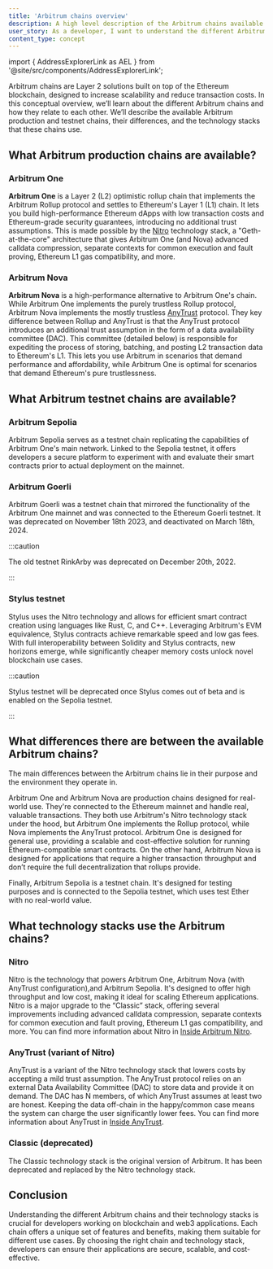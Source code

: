 ```yaml
---
title: 'Arbitrum chains overview'
description: A high level description of the Arbitrum chains available
user_story: As a developer, I want to understand the different Arbitrum chains and how they relate to each other.
content_type: concept
---
```


import { AddressExplorerLink as AEL } from '@site/src/components/AddressExplorerLink';

Arbitrum chains are Layer 2 solutions built on top of the Ethereum blockchain, designed to increase scalability and reduce transaction costs. In this conceptual overview, we’ll learn about the different Arbitrum chains and how they relate to each other. We’ll describe the available Arbitrum production and testnet chains, their differences, and the technology stacks that these chains use.

## What Arbitrum production chains are available?

### Arbitrum One

**Arbitrum One** is a Layer 2 (L2) optimistic rollup chain that implements the Arbitrum Rollup protocol and settles to Ethereum's Layer 1 (L1) chain. It lets you build high-performance Ethereum dApps with low transaction costs and Ethereum-grade security guarantees, introducing no additional trust assumptions. This is made possible by the [Nitro](/how-arbitrum-works/inside-arbitrum-nitro.md) technology stack, a "Geth-at-the-core" architecture that gives Arbitrum One (and Nova) advanced calldata compression, separate contexts for common execution and fault proving, Ethereum L1 gas compatibility, and more.

### Arbitrum Nova

**Arbitrum Nova** is a high-performance alternative to Arbitrum One's chain. While Arbitrum One implements the purely trustless Rollup protocol, Arbitrum Nova implements the mostly trustless [AnyTrust](/how-arbitrum-works/inside-anytrust.md) protocol. They key difference between Rollup and AnyTrust is that the AnyTrust protocol introduces an additional trust assumption in the form of a data availability committee (DAC). This committee (detailed below) is responsible for expediting the process of storing, batching, and posting L2 transaction data to Ethereum's L1. This lets you use Arbitrum in scenarios that demand performance and affordability, while Arbitrum One is optimal for scenarios that demand Ethereum's pure trustlessness.

## What Arbitrum testnet chains are available?

### Arbitrum Sepolia

Arbitrum Sepolia serves as a testnet chain replicating the capabilities of Arbitrum One's main network. Linked to the Sepolia testnet, it offers developers a secure platform to experiment with and evaluate their smart contracts prior to actual deployment on the mainnet.

### Arbitrum Goerli

Arbitrum Goerli was a testnet chain that mirrored the functionality of the Arbitrum One mainnet and was connected to the Ethereum Goerli testnet. It was deprecated on November 18th 2023, and deactivated on March 18th, 2024.

:::caution

The old testnet RinkArby was deprecated on December 20th, 2022.

:::

### Stylus testnet

Stylus uses the Nitro technology and allows for efficient smart contract creation using languages like Rust, C, and C++. Leveraging Arbitrum's EVM equivalence, Stylus contracts achieve remarkable speed and low gas fees. With full interoperability between Solidity and Stylus contracts, new horizons emerge, while significantly cheaper memory costs unlock novel blockchain use cases.

:::caution

Stylus testnet will be deprecated once Stylus comes out of beta and is enabled on the Sepolia testnet.

:::

## What differences there are between the available Arbitrum chains?

The main differences between the Arbitrum chains lie in their purpose and the environment they operate in.

Arbitrum One and Arbitrum Nova are production chains designed for real-world use. They're connected to the Ethereum mainnet and handle real, valuable transactions. They both use Arbitrum's Nitro technology stack under the hood, but Arbitrum One implements the Rollup protocol, while Nova implements the AnyTrust protocol. Arbitrum One is designed for general use, providing a scalable and cost-effective solution for running Ethereum-compatible smart contracts. On the other hand, Arbitrum Nova is designed for applications that require a higher transaction throughput and don’t require the full decentralization that rollups provide.

Finally, Arbitrum Sepolia is a testnet chain. It's designed for testing purposes and is connected to the Sepolia testnet, which uses test Ether with no real-world value.

## What technology stacks use the Arbitrum chains?

### Nitro

Nitro is the technology that powers Arbitrum One, Arbitrum Nova (with AnyTrust configuration),and Arbitrum Sepolia. It's designed to offer high throughput and low cost, making it ideal for scaling Ethereum applications. Nitro is a major upgrade to the “Classic” stack, offering several improvements including advanced calldata compression, separate contexts for common execution and fault proving, Ethereum L1 gas compatibility, and more. You can find more information about Nitro in [Inside Arbitrum Nitro](/how-arbitrum-works/inside-arbitrum-nitro.md).

### AnyTrust (variant of Nitro)

AnyTrust is a variant of the Nitro technology stack that lowers costs by accepting a mild trust assumption. The AnyTrust protocol relies on an external Data Availability Committee (DAC) to store data and provide it on demand. The DAC has N members, of which AnyTrust assumes at least two are honest. Keeping the data off-chain in the happy/common case means the system can charge the user significantly lower fees. You can find more information about AnyTrust in [Inside AnyTrust](/how-arbitrum-works/inside-anytrust.md).

### Classic (deprecated)

The Classic technology stack is the original version of Arbitrum. It has been deprecated and replaced by the Nitro technology stack.

## Conclusion

Understanding the different Arbitrum chains and their technology stacks is crucial for developers working on blockchain and web3 applications. Each chain offers a unique set of features and benefits, making them suitable for different use cases. By choosing the right chain and technology stack, developers can ensure their applications are secure, scalable, and cost-effective.

